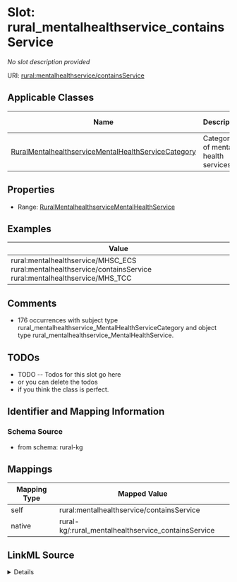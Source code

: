 

# Slot: rural_mentalhealthservice_containsService


_No slot description provided_





URI: [rural:mentalhealthservice/containsService](http://sail.ua.edu/ruralkg/mentalhealthservice/containsService)



<!-- no inheritance hierarchy -->





## Applicable Classes

| Name | Description | Modifies Slot |
| --- | --- | --- |
| [RuralMentalhealthserviceMentalHealthServiceCategory](../classes/RuralMentalhealthserviceMentalHealthServiceCategory.md) | Categories of mental health services |  no  |







## Properties

* Range: [RuralMentalhealthserviceMentalHealthService](../classes/RuralMentalhealthserviceMentalHealthService.md)






## Examples

| Value |
| --- |
| rural:mentalhealthservice/MHSC_ECS rural:mentalhealthservice/containsService rural:mentalhealthservice/MHS_TCC |

## Comments

* 176 occurrences with subject type rural_mentalhealthservice_MentalHealthServiceCategory and object type rural_mentalhealthservice_MentalHealthService.

## TODOs

* TODO -- Todos for this slot go here
* or you can delete the todos
* if you think the class is perfect.

## Identifier and Mapping Information







### Schema Source


* from schema: rural-kg




## Mappings

| Mapping Type | Mapped Value |
| ---  | ---  |
| self | rural:mentalhealthservice/containsService |
| native | rural-kg/:rural_mentalhealthservice_containsService |




## LinkML Source

<details>
```yaml
name: rural_mentalhealthservice_containsService
description: No slot description provided
todos:
- TODO -- Todos for this slot go here
- or you can delete the todos
- if you think the class is perfect.
comments:
- 176 occurrences with subject type rural_mentalhealthservice_MentalHealthServiceCategory
  and object type rural_mentalhealthservice_MentalHealthService.
examples:
- value: rural:mentalhealthservice/MHSC_ECS rural:mentalhealthservice/containsService
    rural:mentalhealthservice/MHS_TCC
from_schema: rural-kg
rank: 1000
slot_uri: rural:mentalhealthservice/containsService
alias: rural_mentalhealthservice_containsService
domain_of:
- rural_mentalhealthservice_MentalHealthServiceCategory
range: rural_mentalhealthservice_MentalHealthService

```
</details>